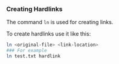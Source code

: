 ### Creating Hardlinks

The command `ln` is used for creating links.

To create hardlinks use it like this:

~~~~~bash
ln <original-file> <link-location>
### For example
ln test.txt hardlink
~~~~~


